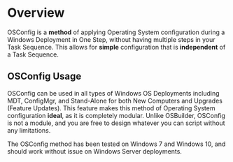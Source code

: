 # Overview

OSConfig is a **method** of applying Operating System configuration during a Windows Deployment in One Step, without having multiple steps in your Task Sequence. This allows for **simple** configuration that is **independent** of a Task Sequence.

## OSConfig Usage

OSConfig can be used in all types of Windows OS Deployments including MDT, ConfigMgr, and Stand-Alone for both New Computers and Upgrades \(Feature Updates\). This feature makes this method of Operating System configuration **ideal**, as it is completely modular. Unlike OSBuilder, OSConfig is not a module, and you are free to design whatever you can script without any limitations.

The OSConfig method has been tested on Windows 7 and Windows 10, and should work without issue on Windows Server deployments.

